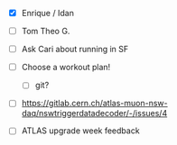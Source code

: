- [x] Enrique / Idan
- [ ] Tom Theo G.
- [ ] Ask Cari about running in SF
- [ ] Choose a workout plan!
  - [ ] git?
- [ ] https://gitlab.cern.ch/atlas-muon-nsw-daq/nswtriggerdatadecoder/-/issues/4
- [ ] ATLAS upgrade week feedback

